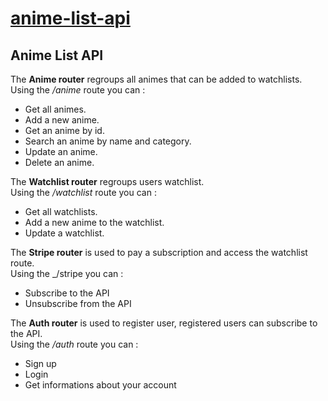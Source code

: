 # [anime-list-api](https://anime-list-api-ibbi.onrender.com/)

## Anime List API

The **Anime router** regroups all animes that can be added to watchlists.<br>
Using the _/anime_ route you can :

- Get all animes.
- Add a new anime.
- Get an anime by id.
- Search an anime by name and category.
- Update an anime.
- Delete an anime.

The **Watchlist router** regroups users watchlist.<br>
Using the _/watchlist_ route you can :

- Get all watchlists.
- Add a new anime to the watchlist.
- Update a watchlist.

The **Stripe router** is used to pay a subscription and access the watchlist route.<br>
Using the _/stripe you can :
- Subscribe to the API
- Unsubscribe from the API

The **Auth router** is used to register user, registered users can subscribe to the API.<br>
Using the _/auth_ route you can :
- Sign up
- Login
- Get informations about your account